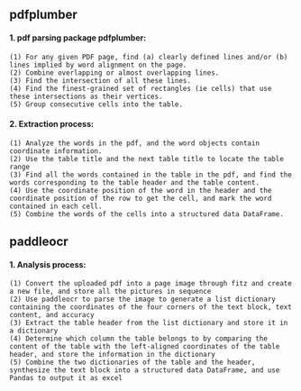 ## pdfplumber
#### 1. pdf parsing package pdfplumber:
    (1) For any given PDF page, find (a) clearly defined lines and/or (b) lines implied by word alignment on the page.
    (2) Combine overlapping or almost overlapping lines.
    (3) Find the intersection of all these lines.
    (4) Find the finest-grained set of rectangles (ie cells) that use these intersections as their vertices.
    (5) Group consecutive cells into the table.
    
#### 2. Extraction process:
    (1) Analyze the words in the pdf, and the word objects contain coordinate information.
    (2) Use the table title and the next table title to locate the table range
    (3) Find all the words contained in the table in the pdf, and find the words corresponding to the table header and the table content.
    (4) Use the coordinate position of the word in the header and the coordinate position of the row to get the cell, and mark the word contained in each cell.
    (5) Combine the words of the cells into a structured data DataFrame.
    
## paddleocr
#### 1. Analysis process:
    (1) Convert the uploaded pdf into a page image through fitz and create a new file, and store all the pictures in sequence
    (2) Use paddleocr to parse the image to generate a list dictionary containing the coordinates of the four corners of the text block, text content, and accuracy
    (3) Extract the table header from the list dictionary and store it in a dictionary
    (4) Determine which column the table belongs to by comparing the content of the table with the left-aligned coordinates of the table header, and store the information in the dictionary
    (5) Combine the two dictionaries of the table and the header, synthesize the text block into a structured data DataFrame, and use Pandas to output it as excel

